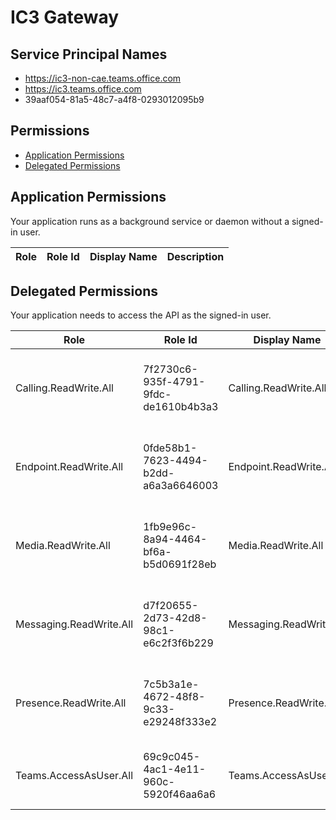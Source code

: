 # IC3 Gateway
## Service Principal Names
- https://ic3-non-cae.teams.office.com
- https://ic3.teams.office.com
- 39aaf054-81a5-48c7-a4f8-0293012095b9

 ## Permissions
- [Application Permissions](#application-permissions)
- [Delegated Permissions](#delegated-permissions)

## Application Permissions
Your application runs as a background service or daemon without a signed-in user.

| Role | Role Id | Display Name | Description |
|---|---|---|---|

## Delegated Permissions
Your application needs to access the API as the signed-in user. 

| Role | Role Id | Display Name | Description |
|---|---|---|---|
| Calling.ReadWrite.All | 7f2730c6-935f-4791-9fdc-de1610b4b3a3 | Calling.ReadWrite.All | Allows Teams services to access IC3 conversation services |
| Endpoint.ReadWrite.All | 0fde58b1-7623-4494-b2dd-a6a3a6646003 | Endpoint.ReadWrite.All | Allows Teams services to access IC3 transport services |
| Media.ReadWrite.All | 1fb9e96c-8a94-4464-bf6a-b5d0691f28eb | Media.ReadWrite.All | Allows Teams services to access the IC3 media services |
| Messaging.ReadWrite.All | d7f20655-2d73-42d8-98c1-e6c2f3f6b229 | Messaging.ReadWrite.All | Allows Teams services to access IC3 messaging services |
| Presence.ReadWrite.All | 7c5b3a1e-4672-48f8-9c33-e29248f333e2 | Presence.ReadWrite.All | Allows Teams services to access IC3 presence services |
| Teams.AccessAsUser.All | 69c9c045-4ac1-4e11-960c-5920f46aa6a6 | Teams.AccessAsUser.All | Allows Teams services to access IC3 services |


